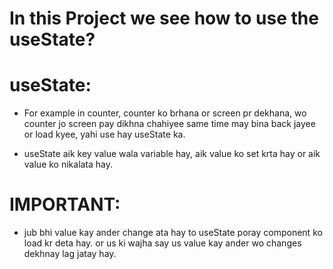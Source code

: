 # In this Project we see how to use the useState?

# useState: 
* For example in counter, counter ko brhana or screen pr dekhana, wo counter jo screen pay dikhna chahiyee same time may bina back jayee or load kyee, yahi use hay useState ka.

* useState aik key value wala variable hay, aik value ko set krta hay or aik value ko nikalata hay.

# IMPORTANT: 
* jub bhi value kay ander change ata hay to useState poray component ko load kr deta hay. or us ki wajha say us value kay ander wo changes dekhnay lag jatay hay.